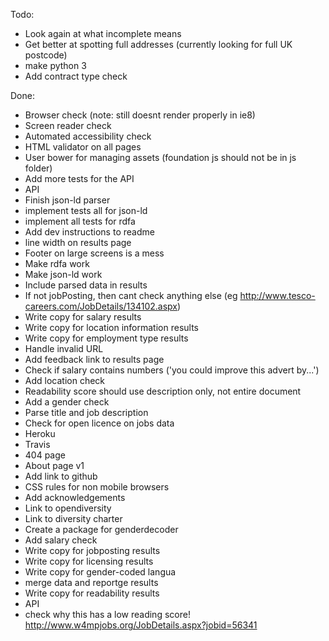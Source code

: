Todo:
* Look again at what incomplete means
* Get better at spotting full addresses (currently looking for full UK postcode)
* make python 3
* Add contract type check

Done:
* Browser check (note: still doesnt render properly in ie8)
* Screen reader check
* Automated accessibility check
* HTML validator on all pages
* User bower for managing assets (foundation js should not be in js folder)
* Add more tests for the API
* API
* Finish json-ld parser
* implement tests all for json-ld
* implement all tests for rdfa
* Add dev instructions to readme
* line width on results page
* Footer on large screens is a mess
* Make rdfa work
* Make json-ld work
* Include parsed data in results
* If not jobPosting, then cant check anything else (eg http://www.tesco-careers.com/JobDetails/134102.aspx)
* Write copy for salary results
* Write copy for location information results
* Write copy for employment type results
* Handle invalid URL
* Add feedback link to results page
* Check if salary contains numbers ('you could improve this advert by...')
* Add location check
* Readability score should use description only, not entire document
* Add a gender check
* Parse title and job description
* Check for open licence on jobs data
* Heroku
* Travis
* 404 page
* About page v1
* Add link to github
* CSS rules for non mobile browsers
* Add acknowledgements
* Link to opendiversity
* Link to diversity charter
* Create a package for genderdecoder
* Add salary check
* Write copy for jobposting results
* Write copy for licensing results
* Write copy for gender-coded langua
* merge data and reportge results
* Write copy for readability results
* API
* check why this has a low reading score! http://www.w4mpjobs.org/JobDetails.aspx?jobid=56341